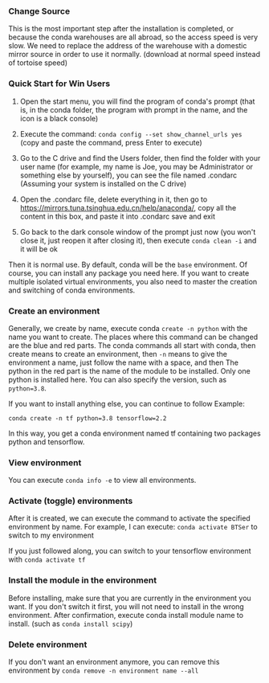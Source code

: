 ### Change Source

This is the most important step after the installation is completed, or because the conda warehouses are all abroad, so the access speed is very slow. We need to replace the address of the warehouse with a domestic mirror source in order to use it normally. (download at normal speed instead of tortoise speed)

### Quick Start for Win Users

1. Open the start menu, you will find the program of conda's prompt (that is, in the conda folder, the program with prompt in the name, and the icon is a black console)

2. Execute the command: `conda config --set show_channel_urls yes` (copy and paste the command, press Enter to execute)

3. Go to the C drive and find the Users folder, then find the folder with your user name (for example, my name is Joe, you may be Administrator or something else by yourself), you can see the file named .condarc (Assuming your system is installed on the C drive)

4. Open the .condarc file, delete everything in it, then go to https://mirrors.tuna.tsinghua.edu.cn/help/anaconda/, copy all the content in this box, and paste it into .condarc save and exit

5. Go back to the dark console window of the prompt just now (you won't close it, just reopen it after closing it), then execute `conda clean -i` and it will be ok

Then it is normal use. By default, conda will be the `base` environment. Of course, you can install any package you need here. If you want to create multiple isolated virtual environments, you also need to master the creation and switching of conda environments.

### Create an environment

Generally, we create by name, execute conda `create -n python` with the name you want to create.
The places where this command can be changed are the blue and red parts. The conda commands all start with conda, then create means to create an environment, then `-n` means to give the environment a name, just follow the name with a space, and then The python in the red part is the name of the module to be installed. Only one python is installed here. You can also specify the version, such as `python=3.8`.

 If you want to install anything else, you can continue to follow
Example:

`conda create -n tf python=3.8 tensorflow=2.2`

In this way, you get a conda environment named tf containing two packages python and tensorflow.

### View environment

You can execute `conda info -e` to view all environments.

### Activate (toggle) environments

After it is created, we can execute the command to activate the specified environment by name. For example, I can execute: `conda activate BTSer` to switch to my environment

If you just followed along, you can switch to your tensorflow environment with `conda activate tf`

### Install the module in the environment

Before installing, make sure that you are currently in the environment you want.
If you don't switch it first, you will not need to install in the wrong environment.
After confirmation, execute conda install module name to install. (such as `conda install scipy`)

### Delete environment

If you don't want an environment anymore, you can remove this environment by `conda remove -n environment name --all`